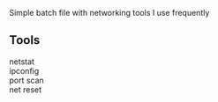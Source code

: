 Simple batch file with networking tools I use frequently <br/>
## Tools
netstat <br/>
ipconfig <br/>
port scan <br/>
net reset <br/>
